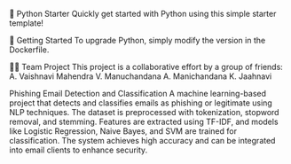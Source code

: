 🐍 Python Starter
Quickly get started with Python using this simple starter template!

🔧 Getting Started
To upgrade Python, simply modify the version in the Dockerfile.

👩‍💻 Team Project
This project is a collaborative effort by a group of friends:
A. Vaishnavi Mahendra
V. Manuchandana
A. Manichandana
K. Jaahnavi

Phishing Email Detection and Classification
A machine learning-based project that detects and classifies emails as phishing or legitimate using NLP techniques. The dataset is preprocessed with tokenization, stopword removal, and stemming. Features are extracted using TF-IDF, and models like Logistic Regression, Naive Bayes, and SVM are trained for classification. The system achieves high accuracy and can be integrated into email clients to enhance security.
